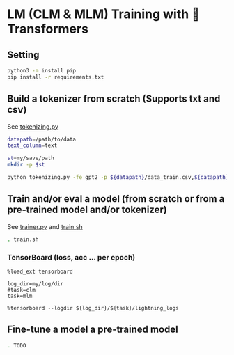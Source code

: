 # LM (CLM & MLM) Training with 🤗 Transformers

## Setting
```bash
python3 -m install pip
pip install -r requirements.txt
```

## Build a tokenizer from scratch (Supports txt and csv)  

See [tokenizing.py](src/tokenizing.py)
```bash
datapath=/path/to/data
text_column=text

st=my/save/path
mkdir -p $st

python tokenizing.py -fe gpt2 -p ${datapath}/data_train.csv,${datapath}/data_val.csv,${datapath}/data_test.csv -vs 20000 -mf 2 -st $st -tc $text_column
```

## Train and/or eval a model (from scratch or from a pre-trained model and/or tokenizer)  
See [trainer.py](src/trainer.py) and [train.sh](train.sh)
```bash
. train.sh
```

### TensorBoard (loss, acc ... per epoch)
```
%load_ext tensorboard

log_dir=my/log/dir
#task=clm
task=mlm

%tensorboard --logdir ${log_dir}/${task}/lightning_logs
```

## Fine-tune a model a pre-trained model
```bash
. TODO
```